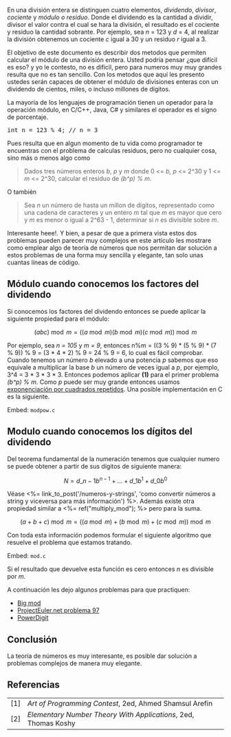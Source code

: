 
<p>En una división entera se distinguen cuatro elementos, <em>dividendo</em>, <em>divisor</em>, <em>cociente</em> y <em>módulo o residuo</em>. Donde el dividendo es la cantidad a dividir, divisor el valor contra el cual se hara la división, el resultado es el cociente y residuo la cantidad sobrante. Por ejemplo, sea <em>n</em> = 123 y <em>d</em> = 4, al realizar la división obtenemos un cociente <em>c</em> igual a 30 y un residuo <em>r</em> igual a 3.</p>

<p>El objetivo de este documento es describir dos metodos que permiten calcular el módulo de una división entera. Usted podría pensar ¿que difícil es eso? y yo le contesto, no es dificil, pero para numeros muy muy grandes resulta que no es tan sencillo. Con los metodos que aquí les presento ustedes serán capaces de obtener el módulo de divisiones enteras con un dividendo de cientos, miles, o incluso millones de dígitos.</p>

<p>La mayoría de los lenguajes de programación tienen un operador para la operación módulo, en C/C++, Java, C# y similares el operador es el signo de porcentaje.</p>

<pre lang="c">int n = 123 % 4; // n = 3</pre>

<p>Pues resulta que en algun momento de tu vida como programador te encuentras con el problema de calculas residuos, pero no cualquier cosa, sino más o menos algo como </p>

<blockquote>
  Dados tres números enteros <em>b</em>, <em>p</em> y <em>m</em> donde 0 <= <em>b, p</em> <= 2^30 y 1 <= <em>m</em> <= 2^30, calcular el residuo de <em>(b^p) % m</em>.
</blockquote>

<p>O también</p>

<blockquote>
  Sea <em>n</em> un número de hasta un millon de dígitos, representado como una cadena de caracteres y un entero <em>m</em> tal que <em>m</em> es mayor que cero y <em>m</em> es menor o igual a 2^63 - 1, determinar si <em>n</em> es divisible sobre <em>m</em>.
</blockquote>

<p>Interesante heee!. Y bien, a pesar de que a primera vista estos dos problemas pueden parecer muy complejos en este artículo les mostrare como emplear algo de teoría de números que nos permitan dar solución a estos problemas de una forma muy sencilla y elegante, tan solo unas cuantas líneas de código.</p>

## Módulo cuando conocemos los factores del dividendo

<p>Si conocemos los factores del dividendo entonces se puede aplicar la siguiente propiedad para el módulo:</p>

$$(abc) \bmod m = ((a \bmod m)(b \bmod m)(c\bmod m))\bmod m$$

<p>Por ejemplo, sea <em>n = 105</em> y <em>m = 9</em>, entonces n%m = ((3 % 9) * (5 % 9) * (7 % 9)) % 9 = (3 * 4 * 2) % 9 = 24 % 9 = 6, lo cual es fácil comprobar. Cuando tenemos un número <em>b</em> elevado a una potencia <em>p</em> sabemos que eso equivale a multiplicar la base <em>b</em> un número de veces igual a <em>p</em>, por ejemplo, 3^4 = 3 * 3 * 3 * 3. Entonces podemos aplicar <strong>(1)</strong> para el primer problema <em>(b^p) % m</em>. Como <em>p</em> puede ser muy grande entonces usamos <a href="/recursion" target="_blank">exponenciación por cuadrados repetidos</a>. Una posible implementación en C es la siguiente.</p>

Embed: `modpow.c`

## Modulo cuando conocemos los dígitos del dividendo

<p>Del teorema fundamental de la numeración tenemos que cualquier numero se puede obtener a partir de sus dígitos de siguiente manera:</p>

$$N=d\_{n-1}b^{n-1} +...+ d\_{1}b^{1} + d\_{0}b^{0}$$

<p>Véase <%= link_to_post('/numeros-y-strings', 'como convertir números a string y viceversa para más información') %>. Además existe otra propiedad similar a <%= ref("multiply_mod"); %> pero para la suma.</p>

$$(a + b + c) \bmod m = ((a \bmod m) + (b \bmod m) + (c \bmod m)) \bmod m$$

<p>Con toda esta información podemos formular el siguiente algoritmo que resuelve el problema que estamos tratando.</p>

Embed: `mod.c`

<p>Si el resultado que devuelve esta función es cero entonces <em>n</em> es divisible por <em>m</em>.</p>

<p>A continuación les dejo algunos problemas para que practiquen:</p>

<ul>
  <li><a href="http://uva.onlinejudge.org/index.php?option=com_onlinejudge&Itemid=8&category=5&page=show_problem&problem=310" target="_blank">Big mod</a></li>
  <li><a href="http://projecteuler.net/problem=97" target="_blank">ProjectEuler.net problema 97</a></li>
  <li><a href="http://community.topcoder.com/stat?c=problem_statement&pm=4515" target="_target">PowerDigit</a></li>
</ul></li>

## Conclusión

<p>La teoría de números es muy interesante, es posible dar solución a problemas complejos de manera muy elegante.</p>

## Referencias

<table border="0">
<tr><td>[1]</td><td><em>Art of Programming Contest</em>, 2ed, Ahmed Shamsul Arefin</td></tr>
<tr><td>[2]</td><td><em>Elementary Number Theory With Applications</em>, 2ed, Thomas Koshy</td></tr>
</table>


